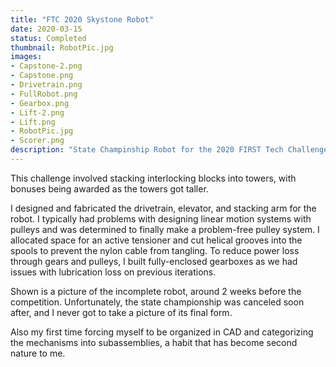 ```yaml
---
title: "FTC 2020 Skystone Robot"
date: 2020-03-15
status: Completed
thumbnail: RobotPic.jpg
images: 
- Capstone-2.png
- Capstone.png
- Drivetrain.png
- FullRobot.png
- Gearbox.png
- Lift-2.png
- Lift.png
- RobotPic.jpg
- Scorer.png
description: "State Champinship Robot for the 2020 FIRST Tech Challenge."
---
```


This challenge involved stacking interlocking blocks into towers, with bonuses being awarded as the towers got taller. 

I designed and fabricated the drivetrain, elevator, and stacking arm for the robot. I typically had problems with designing linear motion systems with pulleys and was determined to finally make a problem-free pulley system. I allocated space for an active tensioner and cut helical grooves into the spools to prevent the nylon cable from tangling. To reduce power loss through gears and pulleys, I built fully-enclosed gearboxes as we had issues with lubrication loss on previous iterations. 

Shown is a picture of the incomplete robot, around 2 weeks before the competition. Unfortunately, the state championship was canceled soon after, and I never got to take a picture of its final form.

Also my first time forcing myself to be organized in CAD and categorizing the mechanisms into subassemblies, a habit that has become second nature to me. 

